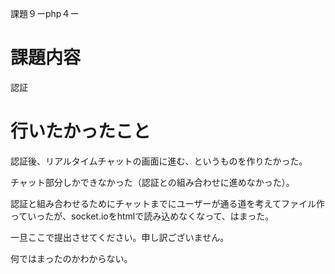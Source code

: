 課題９ーphp４ー

<h1>課題内容</h1>
<p>認証<p>

<h1>行いたかったこと</h1>
<p>認証後、リアルタイムチャットの画面に進む、というものを作りたかった。</p>
<p>チャット部分しかできなかった（認証との組み合わせに進めなかった）。</p>
<p>認証と組み合わせるためにチャットまでにユーザーが通る道を考えてファイル作っていったが、socket.ioをhtmlで読み込めなくなって、はまった。</p>
<p>一旦ここで提出させてください。申し訳ございません。</p>

<p>何ではまったのかわからない。</p>

